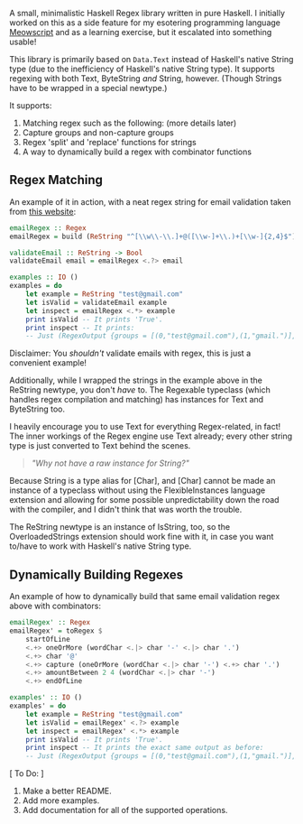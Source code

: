 A small, minimalistic Haskell Regex library written in pure Haskell. I initially worked on this as a side feature for my esotering programming language [Meowscript](https://github.com/KBMackenzie/Meowscript) and as a learning exercise, but it escalated into something usable!

This library is primarily based on `Data.Text` instead of Haskell's native String type (due to the inefficiency of Haskell's native String type). It supports regexing with both Text, ByteString *and* String, however. (Though Strings have to be wrapped in a special newtype.)

It supports:
1. Matching regex such as the following: (more details later)
2. Capture groups and non-capture groups
3. Regex 'split' and 'replace' functions for strings
4. A way to dynamically build a regex with combinator functions

## Regex Matching
An example of it in action, with a neat regex string for email validation taken from [this website](https://regexr.com/3e48o):

```haskell
emailRegex :: Regex
emailRegex = build (ReString "^[\\w\\-\\.]+@([\\w-]+\\.)+[\\w-]{2,4}$")

validateEmail :: ReString -> Bool
validateEmail email = emailRegex <.?> email

examples :: IO ()
examples = do
    let example = ReString "test@gmail.com"
    let isValid = validateEmail example
    let inspect = emailRegex <.*> example
    print isValid -- It prints 'True'.
    print inspect -- It prints:
    -- Just (RegexOutput {groups = [(0,"test@gmail.com"),(1,"gmail.")], leftovers = ""})
```

Disclaimer: You *shouldn't* validate emails with regex, this is just a convenient example!

Additionally, while I wrapped the strings in the example above in the ReString newtype, you don't *have* to. The Regexable typeclass (which handles regex compilation and matching) has instances for Text and ByteString too.

I heavily encourage you to use Text for everything Regex-related, in fact! The inner workings of the Regex engine use Text already; every other string type is just converted to Text behind the scenes.

> *"Why not have a raw instance for String?"*

Because String is a type alias for [Char], and [Char] cannot be made an instance of a typeclass without using the FlexibleInstances language extension and allowing for some possible unpredictability down the road with the compiler, and I didn't think that was worth the trouble.

The ReString newtype is an instance of IsString, too, so the OverloadedStrings extension should work fine with it, in case you want to/have to work with Haskell's native String type.

## Dynamically Building Regexes
An example of how to dynamically build that same email validation regex above with combinators:

```haskell
emailRegex' :: Regex
emailRegex' = toRegex $
    startOfLine
    <.+> oneOrMore (wordChar <.|> char '-' <.|> char '.')
    <.+> char '@'
    <.+> capture (oneOrMore (wordChar <.|> char '-') <.+> char '.')
    <.+> amountBetween 2 4 (wordChar <.|> char '-')
    <.+> endOfLine

examples' :: IO ()
examples' = do
    let example = ReString "test@gmail.com"
    let isValid = emailRegex' <.?> example
    let inspect = emailRegex' <.*> example
    print isValid -- It prints 'True'.
    print inspect -- It prints the exact same output as before:
    -- Just (RegexOutput {groups = [(0,"test@gmail.com"),(1,"gmail.")], leftovers = ""})
```

[ To Do: ] 
1. Make a better README.
2. Add more examples.
3. Add documentation for all of the supported operations.
